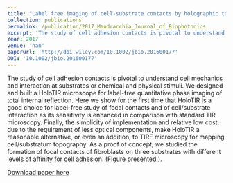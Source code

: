 ```yaml
---
title: "Label free imaging of cell-substrate contacts by holographic total internal reflection microscopy"
collection: publications
permalink: /publication/2017_Mandracchia_Journal_of_Biophotonics
excerpt: 'The study of cell adhesion contacts is pivotal to understand cell mechanics and interaction at substrates or chemical and physical stimuli. We designed and built a HoloTIR microscope for label-free quantitative phase imaging of total internal reflection. Here we show for the first time that HoloTIR is a good choice for label-free study of focal contacts and of cell/substrate interaction as its sensitivity is enhanced in comparison with standard TIR microscopy. Finally, the simplicity of implementation and relative low cost, due to the requirement of less optical components, make HoloTIR a reasonable alternative, or even an addition, to TIRF microscopy for mapping cell/substratum topography. As a proof of concept, we studied the formation of focal contacts of fibroblasts on three substrates with different levels of affinity for cell adhesion. (Figure presented.).'
Year: 2017
venue: 'nan'
paperurl: 'http://doi.wiley.com/10.1002/jbio.201600177'
DOI: '10.1002/jbio.201600177'
---
```

The study of cell adhesion contacts is pivotal to understand cell mechanics and interaction at substrates or chemical and physical stimuli. We designed and built a HoloTIR microscope for label-free quantitative phase imaging of total internal reflection. Here we show for the first time that HoloTIR is a good choice for label-free study of focal contacts and of cell/substrate interaction as its sensitivity is enhanced in comparison with standard TIR microscopy. Finally, the simplicity of implementation and relative low cost, due to the requirement of less optical components, make HoloTIR a reasonable alternative, or even an addition, to TIRF microscopy for mapping cell/substratum topography. As a proof of concept, we studied the formation of focal contacts of fibroblasts on three substrates with different levels of affinity for cell adhesion. (Figure presented.).

[Download paper here](http://doi.wiley.com/10.1002/jbio.201600177)
